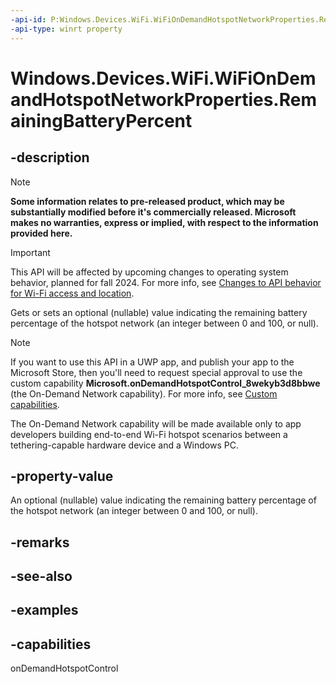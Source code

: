 ```yaml
---
-api-id: P:Windows.Devices.WiFi.WiFiOnDemandHotspotNetworkProperties.RemainingBatteryPercent
-api-type: winrt property
---
```


# Windows.Devices.WiFi.WiFiOnDemandHotspotNetworkProperties.RemainingBatteryPercent

<!--
public System.Nullable<uint> RemainingBatteryPercent { get; set; }
-->


## -description

> [!NOTE]
> **Some information relates to pre-released product, which may be substantially modified before it's commercially released. Microsoft makes no warranties, express or implied, with respect to the information provided here.**

> [!IMPORTANT]
> This API will be affected by upcoming changes to operating system behavior, planned for fall 2024. For more info, see [Changes to API behavior for Wi-Fi access and location](/windows/win32/nativewifi/wi-fi-access-location-changes).


Gets or sets an optional (nullable) value indicating the remaining battery percentage of the hotspot network (an integer between 0 and 100, or null).

> [!NOTE]
> If you want to use this API in a UWP app, and publish your app to the Microsoft Store, then you'll need to request special approval to use the custom capability **Microsoft.onDemandHotspotControl_8wekyb3d8bbwe** (the On-Demand Network capability). For more info, see [Custom capabilities](/windows/uwp/packaging/app-capability-declarations#custom-capabilities).
>
> The On-Demand Network capability will be made available only to app developers building end-to-end Wi-Fi hotspot scenarios between a tethering-capable hardware device and a Windows PC.

## -property-value

An optional (nullable) value indicating the remaining battery percentage of the hotspot network (an integer between 0 and 100, or null).

## -remarks

## -see-also

## -examples

## -capabilities
onDemandHotspotControl
